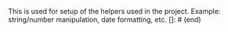 This is used for setup of the helpers used in the project. Example: string/number manipulation, date formatting, etc.
[]: # (end)